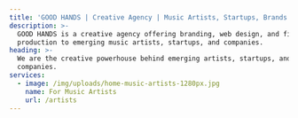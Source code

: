 ```yaml
---
title: 'GOOD HANDS | Creative Agency | Music Artists, Startups, Brands'
description: >-
  GOOD HANDS is a creative agency offering branding, web design, and film
  production to emerging music artists, startups, and companies.
heading: >-
  We are the creative powerhouse behind emerging artists, startups, and
  companies.
services:
  - image: /img/uploads/home-music-artists-1280px.jpg
    name: For Music Artists
    url: /artists
---
```


